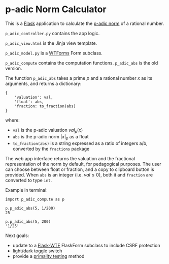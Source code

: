 # p-adic Norm Calculator

This is a [Flask](https://flask.palletsprojects.com/en/stable/) application to calculate the [p-adic norm](https://mathworld.wolfram.com/p-adicNorm.html) of a rational number.

`p_adic_controller.py` contains the app logic.

`p_adic_view.html` is the Jinja view template.

`p_adic_model.py` is a [WTForms](https://wtforms.readthedocs.io/en/3.2.x/) Form subclass.

`p_adic_compute` contains the computation functions.  `p_adic_abs` is the old version.

The function `p_adic_abs` takes a prime $p$ and a rational number $x$ as its arguments, and returns a dictionary:

    { 
        'valuation': val,
        'float': abs,
        'fraction: to_fraction(abs)
    }

where:

- `val` is the p-adic valuation $val_p(x)$
- `abs` is the p-adic norm $|x|_p$ as a float
- `to_fraction(abs)` is a string expressed as a ratio of integers a/b, converted by the `fractions` package

The web app interface returns the valuation and the fractional representation of the norm by default, for pedagogical purposes.  The user can choose between float or fraction, and a copy to clipboard button is provided.  When `abs` is an integer (i.e. $val \le 0$), both it and `fraction` are converted to type `int`.

Example in terminal:

    import p_adic_compute as p
    
    p.p_adic_abs(5, 1/200)
    25
    
    p.p_adic_abs(5, 200)
    '1/25'

Next goals:
- update to a [Flask-WTF](https://flask-wtf.readthedocs.io/en/1.2.x/) FlaskForm subclass to include CSRF protection
- light/dark toggle switch
- provide a [primality testing](https://github.com/ajaffary/prime-numbers) method
